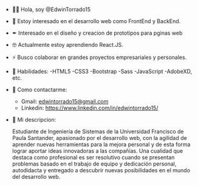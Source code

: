 - 🙋‍♂️ Hola, soy @EdwinTorrado15  
- 👀 Estoy interesado en el desarrollo web como FrontEnd y BackEnd.
- ✒ Interesado en el diseño y creacion de prototipos para pginas web
- 🤓 Actualmente estoy aprendiendo React.JS.
- ⚡ Busco colaborar en grandes proyectos empresariales y personales.
- 🔨 Habilidades:
     -HTML5 
     -CSS3
     -Bootstrap
     -Sass
     -JavaScript
     -AdobeXD, etc.
     
- 📲 Como contactarme:
     -  Gmail: edwintorrado15@gmail.com
     -  Linkedin: https://www.linkedin.com/in/edwintorrado15/

- 📖 Mi descripcion: 

     Estudiante de Ingeniería de Sistemas de la Universidad Francisco de Paula Santander, apasionado por el desarrollo web, con la agilidad de aprender nuevas herramientas para la      mejora personal y de esta forma lograr aportar ideas innovadoras a las compañías. Una cualidad que destaca como profesional es ser resolutivo cuando se presentan problemas        basado en el trabajo de equipo y dedicación personal, autodidacta y entregado a descubrir nuevas posibilidades en el mundo del desarrollo web.
<!---
EdwinTorrado15/EdwinTorrado15 is a ✨ special ✨ repository because its `README.md` (this file) appears on your GitHub profile.
You can click the Preview link to take a look at your changes.
--->
